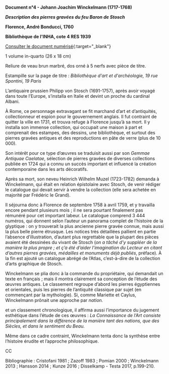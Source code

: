 ﻿**Document n°4 - Johann Joachim Winckelmann (1717-1768)**

**_Description des pierres gravées du feu Baron de Stosch_**

**Florence, André Bonducci, 1760**

**Bibliothèque de l'INHA, cote 4 RES 1939**

[Consulter le document numérisé](http://bibliotheque-numerique.inha.fr/idurl/1/13547){:target="_blank"}

1 volume  in-quarto (26 x 18 cm)

Reliure de veau brun marbré, dos orné à 5 nerfs avec pièce de titre.

Estampille sur la page de titre : _Bibliothèque d'art et d'archéologie, 19 rue Spontini, 19 Paris_

L’antiquaire prussien Philipp von Stosch (1691-1757), après avoir voyagé dans toute l’Europe,
s’installa en Italie et devint un proche du cardinal Albani.

À Rome, ce personnage extravagant se fit marchand d’art et d’antiquités, collectionneur et
espion pour le gouvernement anglais. Il fut contraint de quitter la ville en 1731,
et trouva refuge à Florence jusqu’à sa mort. Il y installa son immense collection,
qui occupait une maison à part et comprenait des estampes, des dessins, une bibliothèque,
et surtout des pierres gravées antiques et des reproductions en pâte de
verre (plus de 10 000).

Son intérêt pour ce type d’œuvres se traduisit aussi par son _Gemmae Antiquae Caelatae_,
sélection de pierres gravées de diverses collections publiée en 1724 qui a connu un
succès important et influencé la création contemporaine dans les arts décoratifs.

Après sa mort, son neveu Heinrich Wilhelm Muzel (1723-1782) demanda à Winckelmann,
qui était en relation épistolaire avec Stosch, de venir rédiger le catalogue qui
devait servir à vendre la collection (elle sera achetée en majorité par Frédéric le Grand).

Il séjourna donc à Florence de septembre 1758 à avril 1759, et y travailla encore pendant
plusieurs mois ; il ne sera pourtant finalement pas rémunéré pour cet important labeur.
Le catalogue comprend 3 444 numéros, qui donnent selon l’auteur un panorama complet
de l’histoire de la glyptique : on y trouverait la plus ancienne pierre gravée connue,
mais aussi la plus belle pierre étrusque. Les notices très détaillées pallient en partie
l’absence d’illustration, d’autant plus regrettable que la plupart des pièces avaient été
dessinées du vivant de Stosch (_on a tâché d’y suppléer de la manière la plus propre ; et ç’a été d’aider l’imagination du Lecteur en citant d’autres pierres gravées, médailles et monuments déjà publiés_, préface).
À la fin est ajouté un catalogue abrégé de l’Atlas,
c’est-à-dire de la collection d’arts graphique de Stosch.

Winckelmann se plia donc à la commande du propriétaire, qui demandait un texte en français ;
mais il montra clairement sa conception de l’étude des œuvres antiques.
Le classement regroupe d’abord les pierres égyptiennes et orientales, puis les pierres
de l’antiquité classique par sujet (en commençant par la mythologie).
Si, comme Mariette et Caylus, Winckelmann prônait une approche par _nation._

et un classement chronologique, il affirma aussi l’importance du jugement esthétique dans
l’étude de ces œuvres : _La Connaissance de l’Art consiste principalement dans la différence de la manière tant des nations, que des Siècles, et dans le sentiment du Beau._

Même dans ce cadre contraint, Winckelmann tenta donc la synthèse entre l’histoire érudite
et l’approche philosophique.

CC

Bibliographie : Cristofani 1981 ; Zazoff 1983 ; Pomian 2000 ; Winckelmann 2013 ; Hansson 2014 ; Kunze 2016 ; Disselkamp - Testa 2017, p.199-210.